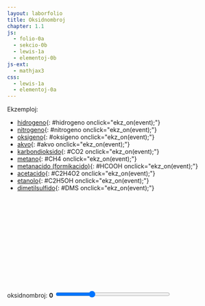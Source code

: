```yaml
---
layout: laborfolio
title: Oksidnombroj
chapter: 1.1
js:
  - folio-0a
  - sekcio-0b
  - lewis-1a
  - elementoj-0b
js-ext:
  - mathjax3
css:
  - lewis-1a
  - elementoj-0a
---
```


Ekzemploj:
- [hidrogeno](#){: #hidrogeno onclick="ekz_on(event);"}
- [nitrogeno](#){: #nitrogeno onclick="ekz_on(event);"}
- [oksigeno](#){: #oksigeno onclick="ekz_on(event);"}
- [akvo](#){: #akvo onclick="ekz_on(event);"}
- [karbondioksido](#){: #CO2 onclick="ekz_on(event);"}
- [metano](#){: #CH4 onclick="ekz_on(event);"}
- [metanacido (formikacido)](#){: #HCOOH onclick="ekz_on(event);"}
- [acetacido](#){: #C2H4O2 onclick="ekz_on(event);"}
- [etanolo](#){: #C2H5OH onclick="ekz_on(event);"}
- [dimetilsulfido](#){: #DMS onclick="ekz_on(event);"}

<script>


const grupoj = {
  OH: { a: "OH", l: { o: "3)-h" }, on: "-2 +1" },
  CH3: { a: "CH3", l: { c: "x)-h1 7)>h2 5)<h3" }, on: "-3 +1 +1 +1" }, // angulo al samebena H: pmo = 109°(-45°)
  _CH3: { a: "CH3", l: { c: "pmo)-h1 5)<h2 7)>h3" }, on: "-2 +1 +1 +1" }, // angulo al samebena H: pmo = 109°(-45°)
  CH3_: { a: "CH3", l: { c: "omp)-h1 7)>h2 5)<h3" }, on: "-2 +1 +1 +1" } // angulo al samebena H: omp = (45°)-109°
}

// kalkuli oksidnombrojn vd. https://www.periodni.com/de/oxidationszahlen_rechner.php

const molekulo = { // kiel ni difinu prezenton de ligoj kiel paroj? plej bone iel malloke por povi ŝalti la prezenton de la tuta formulo facile 
  H2:  { a: "H2", l: { h1: "3|-h2" }, on: "0 0" }, // l: angulo, ligtipo, celatomo
  O2:  { a: "O2", l: { o1: "3|=o2" }, e: { o1: "7:y:", o2: "1:5:" }, on: "0 0" }, // e-paroj de unua O: ĉe horloĝ-ciferoj 7 kaj 11 (y), de dua O: ĉe ciferoj 1 kaj 5
  N2:  { a: "N2", l: { n1: "3|#n2" }, e: { n1: "9:", n2: "3:" }, on: "0 0" },
  H2O: { a: "OH2", l: { o: "dme)-h1 mA)-h2" }, e: { o: "Z:ma:" }, on: "-2 +1 +1" }, // anguloj de H: dme = 180°-51,5° A = +105°, anguloj de e-paroj: mZ = -42° a = +85°
  CO2: { a: "CO2", l: { c: "3(=o2 9(=o1" }, e: { o1: "7:y:", o2: "1:5:" }, on: "+4 -2 -2" },
  CH4: { a: "CH4", l: { c: "0)-h1 3)-h2 6)-h3 9)-h4"}, on: "-4 +1 +1 +1 +1" }, // l: pli mallonge eble: "-% h1 h2 h3 h4"
  HCO_OH: { a: "CHO", l: { c: "9)-h 1(=o 5(-OH" }, e: { o: "3:y:" }, on: "+2 +1 -2" }, // OH referencas al grupoj, e-paroj de O-atomo: ĉe horloĝciferoj 5 kaj 10 (x)
  DMS: { a: "S", l: { s: "3o)-_CH3 k)-CH3_" }, on: "-2" }, // fakte angulo S-C-C estas 99°, sed ni simpligas al 90°
  C2H5OH: { a: "CH3O", l: { c: "4(-o 8|-CH3 y)>h1 1)<h2", o: "2)-h3" }, e: { o: "5:7:" }, on: "-1 +1 +1 +1 -2"},
  C2H4O2: { a: "CO2H", l: { c: "0(=o1 4(-o2 8|-CH3", o2: "2)-h" }, e: { o1: "x:2:", o2: "5:7:" }, on: "+3 -2 -2 +1"}
}

const molekuloj = {
    hidrogeno: molekulo.H2,
    nitrogeno: molekulo.N2,
    oksigeno: molekulo.O2,
    akvo: molekulo.H2O,
    CO2: molekulo.CO2,
    CH4: molekulo.CH4,
    HCOOH: molekulo.HCO_OH,
    C2H4O2: molekulo.C2H4O2,
    C2H5OH: molekulo.C2H5OH,
    DMS: molekulo.DMS // (CH₃)₂S
}
  

function ekz_on(event) {
    event.preventDefault();
    frm = event.target.id;

    // malplenigu
    const on = ĝi("#on_enhavo");
    on.textContent = "";
    const lewis = new Lewis(on);

    // desegnu formulon kiel Lewis-strukturon   
    const molekulo = molekuloj[frm];
    lewis.grupoj = Object.keys(grupoj);
    const mol_g = lewis.molekulo(molekulo);
    if (frm == 'DMS') atributoj(mol_g,{ transform: "translate(0 -10)"});
}

lanĉe (() => {
    const lgrp = new Lewis(ĝi("#oksidnro"));

    // difinu atomgrupojn uzeblajn en molekuloj kiel tuto
    for ([id,grp] of Object.entries(grupoj)) {
      lgrp.grupo(id,grp);
    }
})

</script>

<svg id="oksidnro"
    version="1.1" 
    xmlns="http://www.w3.org/2000/svg" 
    xmlns:xlink="http://www.w3.org/1999/xlink" width="600" viewBox="-35 -30 150 60">
 <style type="text/css">
    <![CDATA[
      path.mkojno {
        stroke: none;
        fill: url(#strie);
      }
    ]]>
  </style>
  <defs>
    <pattern id="strie" viewBox="0,0,4,1" height="20%" width="20%">
      <rect width="2" height="1" fill="black" stroke="black" stroke-width="0.6"/>
    </pattern>
  </defs>
  <g id="on_enhavo"></g>
</svg>


<label for="oksidnombroj">oksidnombroj:</label> <b><span id="oksidnombroj_info">0</span></b>
<input type="range" id="oksidnombroj" style="width: 20em; max-width: 80%" min="-4" max="9" value="0" onchange="aktualigo()" oninput="aktualigo()">

<div id="oksidnombroj_elemento"></div>

<script>
  let elementoj_tab = [];

  function aktualigo_on(smb) {
    // console.log("akt on");
    if (smb) {
        const nomo = Elemento.smb(smb).nomo;
        const on = Elemento.oksid_nro(smb);
        ĝi("#oksidnombroj_elemento").innerHTML = `oksidnombroj de <i>${nomo}</i> (<strong>${smb}</strong>): ${on.join(', ')}`
    } else {
        ĝi("#oksidnombroj_elemento").textContent = ''; // malplenigu
    }

  }

  function aktualigo_ps() {
    console.log("akt ps");
  }

  lanĉe (() => {
    const ps = ĝi("#periodsistemo");
    Elemento.periodsistemo(ps,false,(de_smb,al_smb) => {
        malemfazo(ĝi(`#ps_${de_smb}`),"emfazo_1");
        aktualigo_on(al_smb);              
        if (al_smb) emfazo(ĝi(`#ps_${al_smb}`),"emfazo_1");
    });
    
    // ŝargu apartan element-tabelon kun oksidnombroj...
    Elemento.json_element_tabelo((elmTab) => {
        //valTab = Elemento.laŭ_ŝelo(elmTab);
        elementoj_tab = elmTab;
        aktualigo_ps();
    });
  });
</script>

<style>
  .emfazo rect {
    fill: #5353FF; /* #9370DB */
  }
  .emfazo text.smb {
    fill: white;
  }

  .emfazo_1 rect {
    fill: #000088 !important;
  }
  
  .emfazo_1 text {
    fill: white !important;
  }  
</style>
<svg id="periodsistemo"
    version="1.1" 
    xmlns="http://www.w3.org/2000/svg" 
    xmlns:xlink="http://www.w3.org/1999/xlink"
    width="100%"
    viewBox="0 0 195 115"
    tabindex="0">
</svg>

